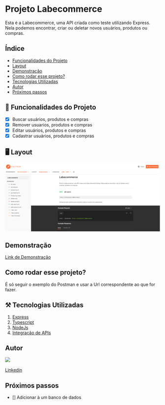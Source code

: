 # **Projeto Labecommerce**

Esta é a Labecommerce, uma API criada como teste utilizando Express. Nela podemos encontrar, criar ou deletar novos usuários, produtos ou compras.

## Índice
- <a href="#-funcionalidades">Funcionalidades do Projeto</a>
- <a href="#-layout">Layout</a>
- <a href="#-demonstracao">Demonstração</a>
- <a href="#-rodar">Como rodar esse projeto?</a>
- <a href="#-tecnologias-utilizadas">Tecnologias Utilizadas</a>
- <a href="#-autor">Autor</a>
- <a href="#-proximos-passos">Próximos passos</a>

## 📱 Funcionalidades do Projeto
- [x] Buscar usuários, produtos e compras
- [x] Remover usuarios, produtos e compras 
- [x] Editar usuários, produtos e compras
- [x] Cadastrar usuários, produtos e compras

## 🖥️ Layout
![Labecommerce](./src/assets/Captura%20de%20tela%202023-03-21%20192101.png)

## Demonstração
[Link de Demonstração](https://documenter.getpostman.com/view/24823077/2s93RKzw5h)


## Como rodar esse projeto?

É só seguir o exemplo do Postman e usar a Url correspondente ao que for fazer.



## ⚒️ Tecnologias Utilizadas
1. [Express](https://expressjs.com/pt-br/)
2. [Typescript](https://www.typescriptlang.org/)
3. [NodeJs](https://nodejs.org/en)
4. [Integração de APIs](https://maplink.global/blog/o-que-e-api/)


## Autor

<img style="width:200px" src="https://github.com/Tonzera10.png"/>

[Linkedin](https://www.linkedin.com/in/ton-mello/)

## Próximos passos
- [] Adicionar à um banco de dados



